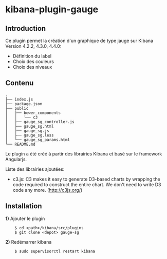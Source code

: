 
kibana-plugin-gauge
===================


Introduction
-------------

Ce plugin permet la création d'un graphique de type jauge sur Kibana Version 4.2.2, 4.3.0, 4.4.0:

* Définition du label
* Choix des couleurs
* Choix des niveaux


Contenu
-------
```
.
├── index.js
├── package.json
├── public
│   ├── bower_components
│   │   └── c3
│   ├── gauge_sg_controller.js
│   ├── gauge_sg.html
│   ├── gauge_sg.js
│   ├── gauge_sg.less
│   └── gauge_sg_params.html
└── README.md
```
Le plugin a été créé à partir des librairies Kibana et basé sur le framework Angularjs.

Liste des librairies ajoutées:

* c3.js: C3 makes it easy to generate D3-based charts by wrapping the code required to construct the entire chart. We don't need to write D3 code any more. (http://c3js.org/)


Installation
------------

**1)** Ajouter le plugin 
```
	$ cd <path>/kibana/src/plugins
	$ git clone <depot> gauge-sg	
```

**2)** Redémarrer kibana 
```
	$ sudo supervisorctl restart kibana
```
